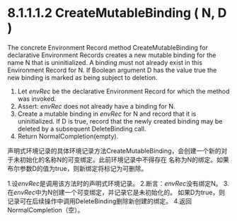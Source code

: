 # 8.1.1.1.2 CreateMutableBinding ( N, D )

The concrete Environment Record method CreateMutableBinding for declarative Environment Records creates a new mutable binding for the name N that is uninitialized. A binding must not already exist in this Environment Record for N. If Boolean argument D has the value true the new binding is marked as being subject to deletion.

1. Let *envRec* be the declarative Environment Record for which the method was invoked.
2. Assert: *envRec* does not already have a binding for N.
3. Create a mutable binding in *envRec* for N and record that it is uninitialized. If D is true, record that the newly created binding may be deleted by a subsequent DeleteBinding call.
4. Return NormalCompletion(empty).

声明式环境记录的具体环境记录方法CreateMutableBinding，会创建一个新的对于未初始化的名称N的可变绑定。此前环境记录中不得存在
名称为N的绑定。如果布尔参数D的值为true，则新绑定将标记为可删除。

1.设*envRec*是调用该方法时的声明式环境记录。
2.断言：*envRec*没有绑定N。
3.在*envRec*中为N创建一个可变绑定，并记录它是未初始化的。 如果D为true，则记录可在后续操作中调用DeleteBinding删除新创建的绑定。
4.返回NormalCompletion（空）。